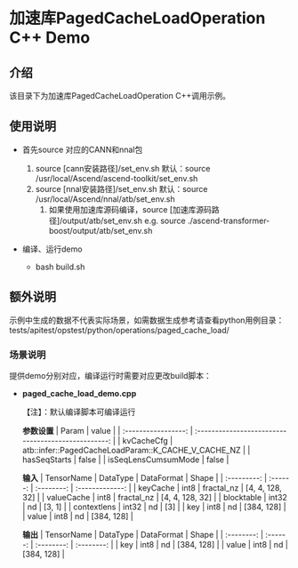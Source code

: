 # 加速库PagedCacheLoadOperation C++ Demo
## 介绍
该目录下为加速库PagedCacheLoadOperation C++调用示例。

## 使用说明
- 首先source 对应的CANN和nnal包
    1. source [cann安装路径]/set_env.sh
        默认：source /usr/local/Ascend/ascend-toolkit/set_env.sh
    2. source [nnal安装路径]/set_env.sh
        默认：source /usr/local/Ascend/nnal/atb/set_env.sh
        1. 如果使用加速库源码编译，source [加速库源码路径]/output/atb/set_env.sh
        e.g. source ./ascend-transformer-boost/output/atb/set_env.sh

- 编译、运行demo
    - bash build.sh

## 额外说明
示例中生成的数据不代表实际场景，如需数据生成参考请查看python用例目录：
tests/apitest/opstest/python/operations/paged_cache_load/

### 场景说明
提供demo分别对应，编译运行时需要对应更改build脚本：
- **paged_cache_load_demo.cpp**

    【注】：默认编译脚本可编译运行

    **参数设置**
    |        Param        |                        value                        |
    | :-----------------: | :-------------------------------------------------: |
    |     kvCacheCfg      | atb::infer::PagedCacheLoadParam::K_CACHE_V_CACHE_NZ |
    |    hasSeqStarts     |                        false                        |
    | isSeqLensCumsumMode |                        false                        |

    **输入**
    | TensorName  | DataType | DataFormat |      Shape      |
    | :---------: | :------: | :--------: | :-------------: |
    |  keyCache   |   int8   | fractal_nz | [4, 4, 128, 32] |
    | valueCache  |   int8   | fractal_nz | [4, 4, 128, 32] |
    | blocktable  |  int32   |     nd     |     [3, 1]      |
    | contextlens |  int32   |     nd     |       [3]       |
    |     key     |   int8   |     nd     |   [384, 128]    |
    |    value    |   int8   |     nd     |   [384, 128]    |

    **输出**
    | TensorName | DataType | DataFormat |   Shape    |
    | :--------: | :------: | :--------: | :--------: |
    |    key     |   int8   |     nd     | [384, 128] |
    |   value    |   int8   |     nd     | [384, 128] |